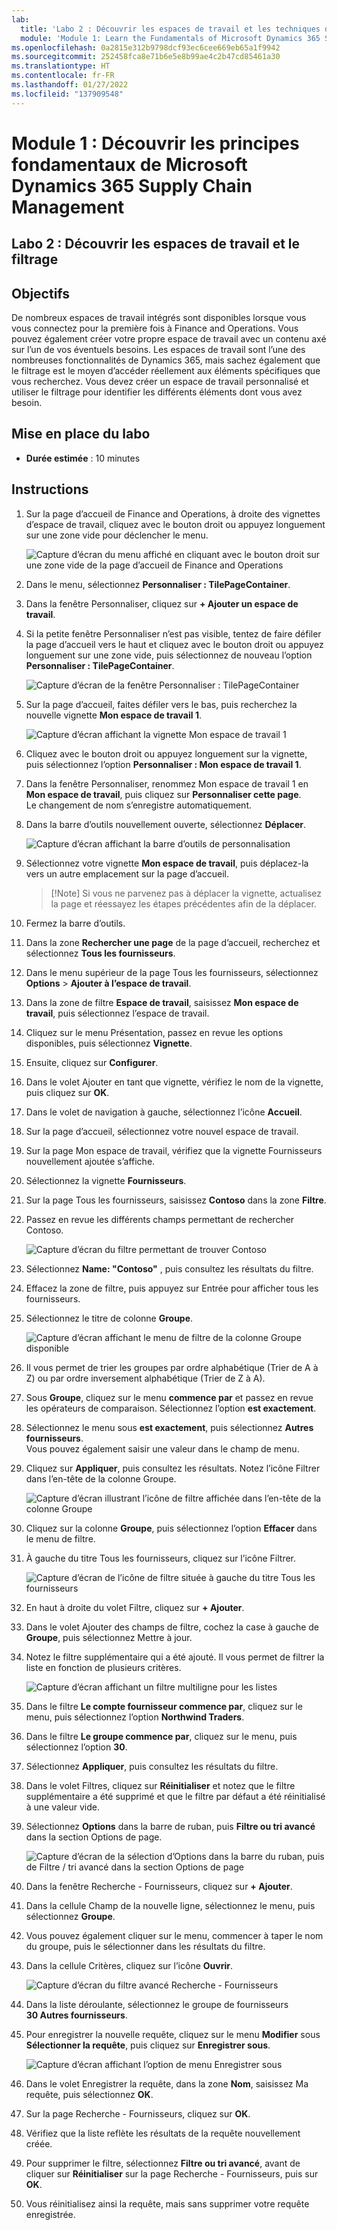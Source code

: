```yaml
---
lab:
  title: 'Labo 2 : Découvrir les espaces de travail et les techniques de filtrage'
  module: 'Module 1: Learn the Fundamentals of Microsoft Dynamics 365 Supply Chain Management'
ms.openlocfilehash: 0a2815e312b9798dcf93ec6cee669eb65a1f9942
ms.sourcegitcommit: 252458fca8e71b6e5e8b99ae4c2b47cd85461a30
ms.translationtype: HT
ms.contentlocale: fr-FR
ms.lasthandoff: 01/27/2022
ms.locfileid: "137909548"
---
```

# <a name="module-1-learn-the-fundamentals-of-microsoft-dynamics-365-supply-chain-management"></a>Module 1 : Découvrir les principes fondamentaux de Microsoft Dynamics 365 Supply Chain Management

## <a name="lab-2---explore-workspaces-and-filtering"></a>Labo 2 : Découvrir les espaces de travail et le filtrage

## <a name="objectives"></a>Objectifs

De nombreux espaces de travail intégrés sont disponibles lorsque vous vous connectez pour la première fois à Finance and Operations. Vous pouvez également créer votre propre espace de travail avec un contenu axé sur l’un de vos éventuels besoins. Les espaces de travail sont l’une des nombreuses fonctionnalités de Dynamics 365, mais sachez également que le filtrage est le moyen d’accéder réellement aux éléments spécifiques que vous recherchez. Vous devez créer un espace de travail personnalisé et utiliser le filtrage pour identifier les différents éléments dont vous avez besoin.

## <a name="lab-setup"></a>Mise en place du labo

   - **Durée estimée** : 10 minutes

## <a name="instructions"></a>Instructions

1. Sur la page d’accueil de Finance and Operations, à droite des vignettes d’espace de travail, cliquez avec le bouton droit ou appuyez longuement sur une zone vide pour déclencher le menu.

    ![Capture d’écran du menu affiché en cliquant avec le bouton droit sur une zone vide de la page d’accueil de Finance and Operations](./media/m1-common-home-page-right-click-personalize.png)

1. Dans le menu, sélectionnez **Personnaliser : TilePageContainer**.

1. Dans la fenêtre Personnaliser, cliquez sur **+ Ajouter un espace de travail**.

1. Si la petite fenêtre Personnaliser n’est pas visible, tentez de faire défiler la page d’accueil vers le haut et cliquez avec le bouton droit ou appuyez longuement sur une zone vide, puis sélectionnez de nouveau l’option **Personnaliser : TilePageContainer**.

    ![Capture d’écran de la fenêtre Personnaliser : TilePageContainer](./media/m1-common-home-page-right-click-personalize-window.png)

1. Sur la page d’accueil, faites défiler vers le bas, puis recherchez la nouvelle vignette **Mon espace de travail 1**.

    ![Capture d’écran affichant la vignette Mon espace de travail 1](./media/m1-common-home-page-my-workspace-1.png)

1. Cliquez avec le bouton droit ou appuyez longuement sur la vignette, puis sélectionnez l’option **Personnaliser : Mon espace de travail 1**.

1. Dans la fenêtre Personnaliser, renommez Mon espace de travail 1 en **Mon espace de travail**, puis cliquez sur **Personnaliser cette page**.  
    Le changement de nom s’enregistre automatiquement.

1. Dans la barre d’outils nouvellement ouverte, sélectionnez **Déplacer**.

    ![Capture d’écran affichant la barre d’outils de personnalisation](./media/m1-common-personize-this-page-toolbar.png)

1. Sélectionnez votre vignette **Mon espace de travail**, puis déplacez-la vers un autre emplacement sur la page d’accueil.

    >[!Note] Si vous ne parvenez pas à déplacer la vignette, actualisez la page et réessayez les étapes précédentes afin de la déplacer.

1. Fermez la barre d’outils.

1. Dans la zone **Rechercher une page** de la page d’accueil, recherchez et sélectionnez **Tous les fournisseurs**.

1. Dans le menu supérieur de la page Tous les fournisseurs, sélectionnez **Options** > **Ajouter à l’espace de travail**.

1. Dans la zone de filtre **Espace de travail**, saisissez **Mon espace de travail**, puis sélectionnez l’espace de travail.

1. Cliquez sur le menu Présentation, passez en revue les options disponibles, puis sélectionnez **Vignette**.

1. Ensuite, cliquez sur **Configurer**.

1. Dans le volet Ajouter en tant que vignette, vérifiez le nom de la vignette, puis cliquez sur **OK**.

1. Dans le volet de navigation à gauche, sélectionnez l’icône **Accueil**.

1. Sur la page d’accueil, sélectionnez votre nouvel espace de travail.

1. Sur la page Mon espace de travail, vérifiez que la vignette Fournisseurs nouvellement ajoutée s’affiche.

1. Sélectionnez la vignette **Fournisseurs**.

1. Sur la page Tous les fournisseurs, saisissez **Contoso** dans la zone **Filtre**.

1. Passez en revue les différents champs permettant de rechercher Contoso.

    ![Capture d’écran du filtre permettant de trouver Contoso](./media/m1-common-filter-vendor-contoso.png)

1. Sélectionnez **Name: "Contoso"** , puis consultez les résultats du filtre.

1. Effacez la zone de filtre, puis appuyez sur Entrée pour afficher tous les fournisseurs.

1. Sélectionnez le titre de colonne **Groupe**.

    ![Capture d’écran affichant le menu de filtre de la colonne Groupe disponible](./media/m1-common-filter-group-column.png)

1. Il vous permet de trier les groupes par ordre alphabétique (Trier de A à Z) ou par ordre inversement alphabétique (Trier de Z à A).

1. Sous **Groupe**, cliquez sur le menu **commence par** et passez en revue les opérateurs de comparaison. Sélectionnez l’option **est exactement**.

1. Sélectionnez le menu sous **est exactement**, puis sélectionnez **Autres fournisseurs**.  
    Vous pouvez également saisir une valeur dans le champ de menu.

1. Cliquez sur **Appliquer**, puis consultez les résultats. Notez l’icône Filtrer dans l’en-tête de la colonne Groupe.

    ![Capture d’écran illustrant l’icône de filtre affichée dans l’en-tête de la colonne Groupe](./media/m1-common-group-column-filter.png)

1. Cliquez sur la colonne **Groupe**, puis sélectionnez l’option **Effacer** dans le menu de filtre.

1. À gauche du titre Tous les fournisseurs, cliquez sur l’icône Filtrer.

    ![Capture d’écran de l’icône de filtre située à gauche du titre Tous les fournisseurs](./media/m1-common-all-vendors-page-filter.png)

1. En haut à droite du volet Filtre, cliquez sur **+ Ajouter**.

1. Dans le volet Ajouter des champs de filtre, cochez la case à gauche de **Groupe**, puis sélectionnez Mettre à jour.

1. Notez le filtre supplémentaire qui a été ajouté. Il vous permet de filtrer la liste en fonction de plusieurs critères.

    ![Capture d’écran affichant un filtre multiligne pour les listes](./media/m1-common-multi-line-filter.png)

1. Dans le filtre **Le compte fournisseur commence par**, cliquez sur le menu, puis sélectionnez l’option **Northwind Traders**.

1. Dans le filtre **Le groupe commence par**, cliquez sur le menu, puis sélectionnez l’option **30**.

1. Sélectionnez **Appliquer**, puis consultez les résultats du filtre.

1. Dans le volet Filtres, cliquez sur **Réinitialiser** et notez que le filtre supplémentaire a été supprimé et que le filtre par défaut a été réinitialisé à une valeur vide.

1. Sélectionnez **Options** dans la barre de ruban, puis **Filtre ou tri avancé** dans la section Options de page.

    ![Capture d’écran de la sélection d’Options dans la barre du ruban, puis de Filtre / tri avancé dans la section Options de page](./media/m1-common-advanced-filter-sort-ribbon.png)

1. Dans la fenêtre Recherche - Fournisseurs, cliquez sur **+ Ajouter**.

1. Dans la cellule Champ de la nouvelle ligne, sélectionnez le menu, puis sélectionnez **Groupe**.

1. Vous pouvez également cliquer sur le menu, commencer à taper le nom du groupe, puis le sélectionner dans les résultats du filtre.

1. Dans la cellule Critères, cliquez sur l’icône **Ouvrir**.

    ![Capture d’écran du filtre avancé Recherche - Fournisseurs](./media/m1-common-inquire-vendor-advanced-filter.png)

1. Dans la liste déroulante, sélectionnez le groupe de fournisseurs **30 Autres fournisseurs**.

1. Pour enregistrer la nouvelle requête, cliquez sur le menu **Modifier** sous **Sélectionner la requête**, puis cliquez sur **Enregistrer sous**.

    ![Capture d’écran affichant l’option de menu Enregistrer sous](./media/m1-common-inquiry-vendors-advanced-filter-save-as.png)

1. Dans le volet Enregistrer la requête, dans la zone **Nom**, saisissez Ma requête, puis sélectionnez **OK**.

1. Sur la page Recherche - Fournisseurs, cliquez sur **OK**.

1. Vérifiez que la liste reflète les résultats de la requête nouvellement créée.

1. Pour supprimer le filtre, sélectionnez **Filtre ou tri avancé**, avant de cliquer sur **Réinitialiser** sur la page Recherche - Fournisseurs, puis sur **OK**.

1. Vous réinitialisez ainsi la requête, mais sans supprimer votre requête enregistrée.
